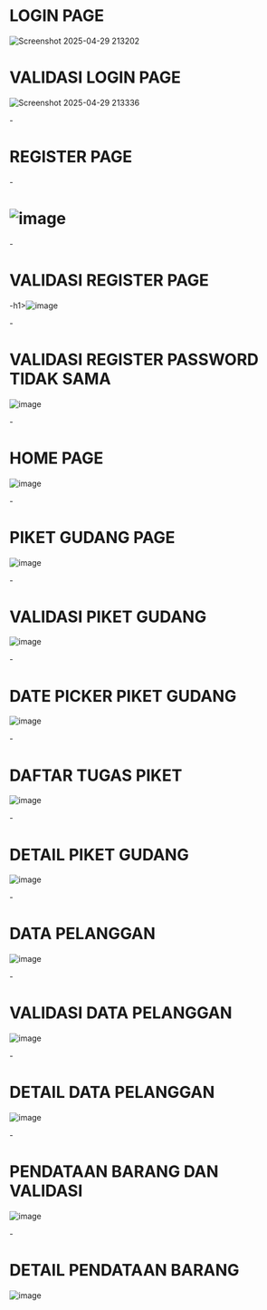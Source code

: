 
<h1>LOGIN PAGE</h1>

![Screenshot 2025-04-29 213202](https://github.com/user-attachments/assets/da65aa0b-2002-44a4-83ca-9e6c45cb6744)


<h1>VALIDASI LOGIN PAGE</h1>

![Screenshot 2025-04-29 213336](https://github.com/user-attachments/assets/b3334295-2219-41ab-8492-cb7a9e31f1d9)


-<h1>REGISTER PAGE</h1>
-<h1>![image](https://github.com/user-attachments/assets/7ef4daf7-f580-4ed8-bb98-8b64444ed8eb)</h1>

-<h1>VALIDASI REGISTER PAGE</h1>
-h1>![image](https://github.com/user-attachments/assets/d3466775-08cb-497b-b7a1-05f8ac9bec66)</h1>

-<H1>VALIDASI REGISTER PASSWORD TIDAK SAMA</H1>
![image](https://github.com/user-attachments/assets/703007e4-c1be-400e-9557-acdc34c8f437)

-<H1>HOME PAGE</H1>
![image](https://github.com/user-attachments/assets/94b7f4f7-9029-4d4c-bdd5-4fb20cbf48ef)

-<H1>PIKET GUDANG PAGE</H1>
![image](https://github.com/user-attachments/assets/9ff5d322-511a-4f54-a04f-a6400605cfa0)

-<H1>VALIDASI PIKET GUDANG</H1>
![image](https://github.com/user-attachments/assets/20c54315-334e-4669-b20c-e8618e9e6a83)

-<H1>DATE PICKER PIKET GUDANG</H1>
![image](https://github.com/user-attachments/assets/03e33fba-6090-4c74-a053-401a1463e72d)

-<h1>DAFTAR TUGAS PIKET</h1>
![image](https://github.com/user-attachments/assets/894c5b90-30e8-4b8e-952e-efa3a1bb6144)

-<H1>DETAIL PIKET GUDANG</H1>
![image](https://github.com/user-attachments/assets/0d89dd10-35f0-4900-a0d1-a80813b8d368)

-<H1>DATA PELANGGAN</H1>
![image](https://github.com/user-attachments/assets/83dff795-23ac-4462-bfcc-93ea828d7508)

-<H1>VALIDASI DATA PELANGGAN</H1>
![image](https://github.com/user-attachments/assets/74713238-4719-453e-9e88-ff56994fe0ce)

-<h1>DETAIL DATA PELANGGAN</h1>
![image](https://github.com/user-attachments/assets/6a9e151b-20f1-4c5b-a837-f675a41b1844)

-<H1>PENDATAAN BARANG DAN VALIDASI</H1>
![image](https://github.com/user-attachments/assets/073c0302-1f9c-4715-b873-1136d24beacd)

-<H1>DETAIL PENDATAAN BARANG</H1>
![image](https://github.com/user-attachments/assets/59f1ffb5-9c9d-4b0a-b2dc-061fe74a74dd)



 
